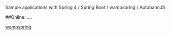 Sample applications with Spring 4 / Spring Boot / wampspring / AutobahnJS

##Online:  .... 


[wampspring](https://github.com/ralscha/wampspring)
